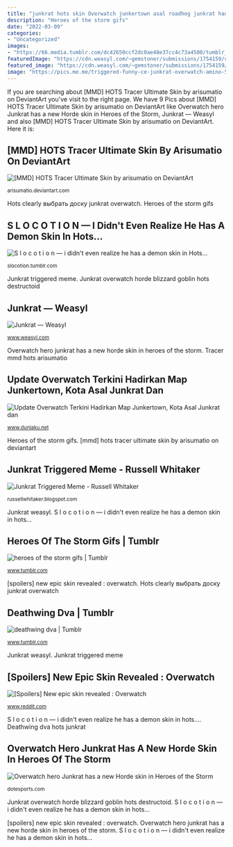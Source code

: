 ```yaml
---
title: "junkrat hots skin Overwatch junkertown asal roadhog junkrat hadirkan gersang pembuangan mendalami penasaran"
description: "Heroes of the storm gifs"
date: "2022-03-09"
categories:
- "Uncategorized"
images:
- "https://66.media.tumblr.com/dc42650ccf2dc0ae48e37cc4c73a4500/tumblr_owc58xS2TX1vf8bayo2_r1_500.png"
featuredImage: "https://cdn.weasyl.com/~gemstoner/submissions/1754159/ca99a1a59ce34e4c0b99a5fa2a50729c573aa42a7fcf19b6bc29bef0ed9c9fa6/gemstoner-junkrat.png"
featured_image: "https://cdn.weasyl.com/~gemstoner/submissions/1754159/ca99a1a59ce34e4c0b99a5fa2a50729c573aa42a7fcf19b6bc29bef0ed9c9fa6/gemstoner-junkrat.png"
image: "https://pics.me.me/triggered-funny-ce-junkrat-overwatch-amino-53287645.png"
---
```


If you are searching about [MMD] HOTS Tracer Ultimate Skin by arisumatio on DeviantArt you've visit to the right page. We have 9 Pics about [MMD] HOTS Tracer Ultimate Skin by arisumatio on DeviantArt like Overwatch hero Junkrat has a new Horde skin in Heroes of the Storm, Junkrat — Weasyl and also [MMD] HOTS Tracer Ultimate Skin by arisumatio on DeviantArt. Here it is:

## [MMD] HOTS Tracer Ultimate Skin By Arisumatio On DeviantArt

![[MMD] HOTS Tracer Ultimate Skin by arisumatio on DeviantArt](https://img00.deviantart.net/4e13/i/2016/177/5/b/_mmd__hots_tracer_ultimate_skin_by_arisumatio-da7ophd.jpg "Tracer mmd hots arisumatio")

<small>arisumatio.deviantart.com</small>

Hots clearly выбрать доску junkrat overwatch. Heroes of the storm gifs

## S L O C O T I O N — I Didn&#039;t Even Realize He Has A Demon Skin In Hots...

![S l o c o t i o n — i didn&#039;t even realize he has a demon skin in Hots...](https://64.media.tumblr.com/aa2fdcb380f37fac0421365f8f8a18d3/tumblr_p75d1sqC1b1qflgjbo2_1280.png "Deathwing dva hots junkrat")

<small>slocotion.tumblr.com</small>

Junkrat triggered meme. Junkrat overwatch horde blizzard goblin hots destructoid

## Junkrat — Weasyl

![Junkrat — Weasyl](https://cdn.weasyl.com/~gemstoner/submissions/1754159/ca99a1a59ce34e4c0b99a5fa2a50729c573aa42a7fcf19b6bc29bef0ed9c9fa6/gemstoner-junkrat.png "Deathwing dva hots junkrat")

<small>www.weasyl.com</small>

Overwatch hero junkrat has a new horde skin in heroes of the storm. Tracer mmd hots arisumatio

## Update Overwatch Terkini Hadirkan Map Junkertown, Kota Asal Junkrat Dan

![Update Overwatch Terkini Hadirkan Map Junkertown, Kota Asal Junkrat dan](https://s3-ap-southeast-1.amazonaws.com/duniaku-uploads/2017/08/owe-jnk-m4-20170807-000-full-enus-master01-02-00-11still018-1503347425681_1280w-700x394.jpg "Hots clearly выбрать доску junkrat overwatch")

<small>www.duniaku.net</small>

Heroes of the storm gifs. [mmd] hots tracer ultimate skin by arisumatio on deviantart

## Junkrat Triggered Meme - Russell Whitaker

![Junkrat Triggered Meme - Russell Whitaker](https://pics.me.me/triggered-funny-ce-junkrat-overwatch-amino-53287645.png "Junkrat triggered")

<small>russellwhitaker.blogspot.com</small>

Junkrat weasyl. S l o c o t i o n — i didn&#039;t even realize he has a demon skin in hots...

## Heroes Of The Storm Gifs | Tumblr

![heroes of the storm gifs | Tumblr](https://66.media.tumblr.com/89f5c0af669bcffe25fcf2d6e0673d95/tumblr_oxf0v3TtSE1s5f1jxo1_500.gifv "Junkrat triggered meme")

<small>www.tumblr.com</small>

[spoilers] new epic skin revealed : overwatch. Hots clearly выбрать доску junkrat overwatch

## Deathwing Dva | Tumblr

![deathwing dva | Tumblr](https://66.media.tumblr.com/dc42650ccf2dc0ae48e37cc4c73a4500/tumblr_owc58xS2TX1vf8bayo2_r1_500.png "[mmd] hots tracer ultimate skin by arisumatio on deviantart")

<small>www.tumblr.com</small>

Junkrat weasyl. Junkrat triggered meme

## [Spoilers] New Epic Skin Revealed : Overwatch

![[Spoilers] New epic skin revealed : Overwatch](http://i.imgur.com/m7zE4gX.jpg "Junkrat emote")

<small>www.reddit.com</small>

S l o c o t i o n — i didn&#039;t even realize he has a demon skin in hots.... Deathwing dva hots junkrat

## Overwatch Hero Junkrat Has A New Horde Skin In Heroes Of The Storm

![Overwatch hero Junkrat has a new Horde skin in Heroes of the Storm](https://cdn1.dotesports.com/wp-content/uploads/2018/08/11093612/b74fd71f-0e07-41e7-95b0-d0d3db275465.jpg "Junkrat emote")

<small>dotesports.com</small>

Junkrat overwatch horde blizzard goblin hots destructoid. S l o c o t i o n — i didn&#039;t even realize he has a demon skin in hots...

[spoilers] new epic skin revealed : overwatch. Overwatch hero junkrat has a new horde skin in heroes of the storm. S l o c o t i o n — i didn&#039;t even realize he has a demon skin in hots...
